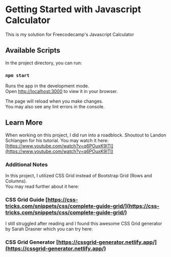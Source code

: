 # Getting Started with Javascript Calculator

This is my solution for Freecodecamp's Javascript Calculator

## Available Scripts

In the project directory, you can run:

### `npm start`

Runs the app in the development mode.\
Open [http://localhost:3000](http://localhost:3000) to view it in your browser.

The page will reload when you make changes.\
You may also see any lint errors in the console.

## Learn More

When working on this project, I did run into a roadblock.
Shoutout to Landon Schlangen for his tutorial. You may watch it here: [https://www.youtube.com/watch?v=q6POuxK9ITI](https://www.youtube.com/watch?v=q6POuxK9ITI)

### Additional Notes

In this project, I utilized CSS Grid instead of Bootstrap Grid (Rows and Columns). \
You may read further about it here:  
### CSS Grid Guide [https://css-tricks.com/snippets/css/complete-guide-grid/](https://css-tricks.com/snippets/css/complete-guide-grid/) 
I still struggled after reading and I found this awesome CSS Grid generator by Sarah Drasner which you can try here: 
### CSS Grid Generator [https://cssgrid-generator.netlify.app/](https://cssgrid-generator.netlify.app/)


